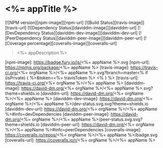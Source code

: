 # <%= appTitle %>
[![NPM version][npm-image]][npm-url]
[![Build Status][travis-image]][travis-url]
[![Dependency Status][daviddm-image]][daviddm-url]
[![DevDependency Status][daviddm-dev-image]][daviddm-dev-url]
[![PeerDependency Status][daviddm-peer-image]][daviddm-peer-url]
[![Coverage percentage][coveralls-image]][coveralls-url]
> <%= appDescription %>

[npm-image]: https://badge.fury.io/js/<%= appName %>.svg
[npm-url]: https://npmjs.org/package/<%= appName %>
[travis-image]: https://travis-ci.org/<%= orgName %>/<%= appName %>.svg?branch=master<% if (isPrivate) { %>&token=<%= travisToken %> <% } %>
[travis-url]: https://travis-ci.org/<%= orgName %>/<%= appName %>
[daviddm-image]: https://david-dm.org/<%= orgName %>/<%= appName %>.svg?theme=shields.io
[daviddm-url]: https://david-dm.org/<%= orgName %>/<%= appName %>
[daviddm-dev-image]: https://david-dm.org/<%= orgName %>/<%= appName %>/dev-status.svg.svg?theme=shields.io
[daviddm-dev-url]: https://david-dm.org/<%= orgName %>/<%= appName %>#info=devDependencies
[daviddm-peer-image]: https://david-dm.org/<%= orgName %>/<%= appName %>/peer-status.svg.svg?theme=shields.io
[daviddm-peer-url]: https://david-dm.org/<%= orgName %>/<%= appName %>#info=peerDependencies
[coveralls-image]: https://coveralls.io/repos/<%= orgName %>/<%= appName %>/badge.svg
[coveralls-url]: https://coveralls.io/r/<%= orgName %>/<%= appName %>
